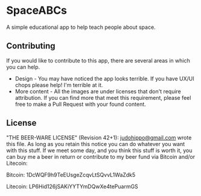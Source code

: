 # SpaceABCs

A simple educational app to help teach people about space. 

## Contributing

If you would like to contribute to this app, there are several areas in which you can help. 

* Design - You may have noticed the app looks terrible. If you have UX/UI chops please help! I'm terrible at it.
* More content - All the images are under licenses that don't require attribution. If you can find more that meet this requirement, please feel free to make a Pull Request with your found content.

## License

"THE BEER-WARE LICENSE" (Revision 42+1): judohippo@gmail.com wrote this file. As long as you retain this notice you can do whatever you want with this stuff. If we meet some day, and you think this stuff is worth it, you can buy me a beer in return or contribute to my beer fund via Bitcoin and/or Litecoin:

Bitcoin: 1DcWQF9h9TeEUsgeZcqvLtSQvvL1WaZdk5

Litecoin: LP6Hid126jSAKiYYTYmDQwXe4tePuarmGS